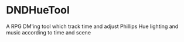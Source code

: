# DNDHueTool
A RPG DM'ing tool which track time and adjust Phillips Hue lighting and music according to time and scene 
